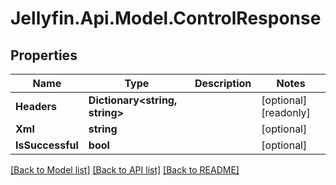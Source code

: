 
# Jellyfin.Api.Model.ControlResponse

## Properties

Name | Type | Description | Notes
------------ | ------------- | ------------- | -------------
**Headers** | **Dictionary&lt;string, string&gt;** |  | [optional] [readonly] 
**Xml** | **string** |  | [optional] 
**IsSuccessful** | **bool** |  | [optional] 

[[Back to Model list]](../README.md#documentation-for-models)
[[Back to API list]](../README.md#documentation-for-api-endpoints)
[[Back to README]](../README.md)

